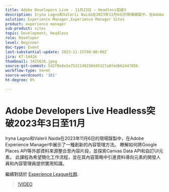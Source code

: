 ```yaml
---
title: Adobe Developers Live - 11月23日 — Headless突破3
description: Iryna Lagno和Valerii Naida在2023年11月6日的現場錄製中，在Adobe Experience Manager中展示了一種創新的內容管理方法。 瞭解如何將Google Places API等外部資料來源整合至內容片段，並探索Canvas Data API和自訂UI元素。 此課程為希望簡化工作流程，並在其內容策略中引進資料導向元素的開發人員和內容管理員提供實用知識。
solution: Experience Manager,Experience Manager Sites
product: experience manager
sub-product: sites
topic: Development, Headless
role: Developer
level: Beginner
doc-type: Event
last-substantial-update: 2023-11-15T00:00:00Z
jira: KT-14426
thumbnail: 3425626.jpeg
source-git-commit: 5d2f0e8e5e75221d9250d45327a8fed66244785b
workflow-type: tm+mt
source-wordcount: '161'
ht-degree: 0%

---
```



# Adobe Developers Live Headless突破2023年3日至11月

Iryna Lagno和Valerii Naida在2023年11月6日的現場錄製中，在Adobe Experience Manager中展示了一種創新的內容管理方法。 瞭解如何將Google Places API等外部資料來源整合至內容片段，並探索Canvas Data API和自訂UI元素。 此課程為希望簡化工作流程，並在其內容策略中引進資料導向元素的開發人員和內容管理員提供實用知識。

繼續對話於 [Experience League社群](https://adobe.ly/48Rl57B).

>[!VIDEO](https://video.tv.adobe.com/v/3425626/?learn=on)